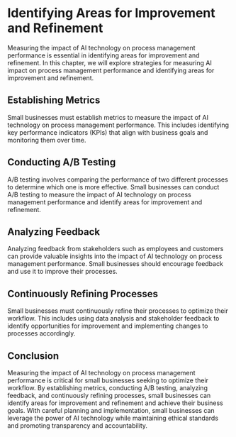 Identifying Areas for Improvement and Refinement
==================================================================================================================

Measuring the impact of AI technology on process management performance is essential in identifying areas for improvement and refinement. In this chapter, we will explore strategies for measuring AI impact on process management performance and identifying areas for improvement and refinement.

Establishing Metrics
--------------------

Small businesses must establish metrics to measure the impact of AI technology on process management performance. This includes identifying key performance indicators (KPIs) that align with business goals and monitoring them over time.

Conducting A/B Testing
----------------------

A/B testing involves comparing the performance of two different processes to determine which one is more effective. Small businesses can conduct A/B testing to measure the impact of AI technology on process management performance and identify areas for improvement and refinement.

Analyzing Feedback
------------------

Analyzing feedback from stakeholders such as employees and customers can provide valuable insights into the impact of AI technology on process management performance. Small businesses should encourage feedback and use it to improve their processes.

Continuously Refining Processes
-------------------------------

Small businesses must continuously refine their processes to optimize their workflow. This includes using data analysis and stakeholder feedback to identify opportunities for improvement and implementing changes to processes accordingly.

Conclusion
----------

Measuring the impact of AI technology on process management performance is critical for small businesses seeking to optimize their workflow. By establishing metrics, conducting A/B testing, analyzing feedback, and continuously refining processes, small businesses can identify areas for improvement and refinement and achieve their business goals. With careful planning and implementation, small businesses can leverage the power of AI technology while maintaining ethical standards and promoting transparency and accountability.
